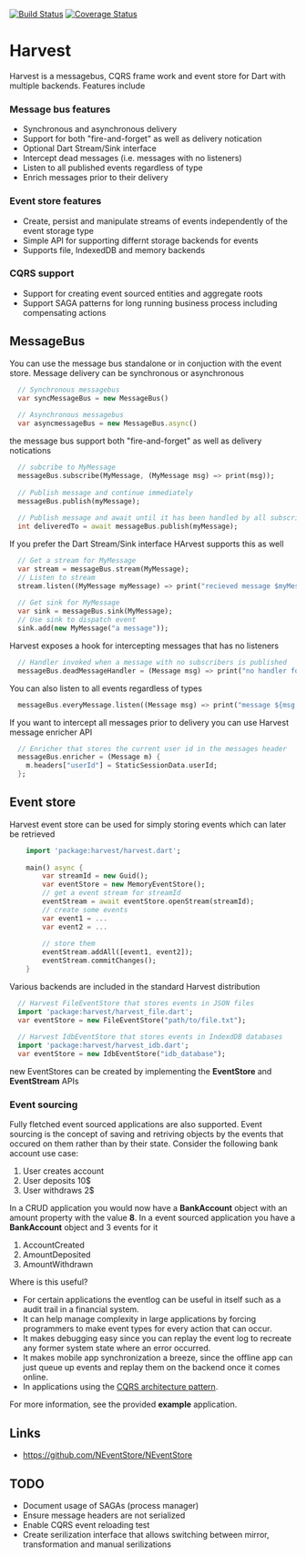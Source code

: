 [![Build Status](https://travis-ci.org/ltackmann/harvest.svg)](https://travis-ci.org/ltackmann/harvest)
[![Coverage Status](https://coveralls.io/repos/ltackmann/harvest/badge.svg)](https://coveralls.io/r/ltackmann/harvest)

# Harvest
Harvest is a messagebus, CQRS frame work and event store for Dart with multiple backends. Features include

### Message bus features
 * Synchronous and asynchronous delivery 
 * Support for both "fire-and-forget" as well as delivery notication 
 * Optional Dart Stream/Sink interface 
 * Intercept dead messages (i.e. messages with no listeners)
 * Listen to all published events regardless of type
 * Enrich messages prior to their delivery
### Event store features
 * Create, persist and manipulate streams of events independently of the event storage type
 * Simple API for supporting differnt storage backends for events
 * Supports file, IndexedDB and memory backends 
### CQRS support
 * Support for creating event sourced entities and aggregate roots
 * Support SAGA patterns for long running business process including compensating actions


## MessageBus
You can use the message bus standalone or in conjuction with the event store. Message delivery can be synchronous or asynchronous 

```dart
  // Synchronous messagebus
  var syncMessageBus = new MessageBus()
  
  // Asynchronous messagebus
  var asyncmessageBus = new MessageBus.async()
```

the message bus support  both "fire-and-forget" as well as delivery notications 
```dart
  // subcribe to MyMessage
  messageBus.subscribe(MyMessage, (MyMessage msg) => print(msg));
  
  // Publish message and continue immediately
  messageBus.publish(myMessage);
  
  // Publish message and await until it has been handled by all subscribers  
  int deliveredTo = await messageBus.publish(myMessage);
```

If you prefer the Dart Stream/Sink interface HArvest supports this as well
```dart
  // Get a stream for MyMessage
  var stream = messageBus.stream(MyMessage);
  // Listen to stream
  stream.listen((MyMessage myMessage) => print("recieved message $myMessage"));
  
  // Get sink for MyMessage
  var sink = messageBus.sink(MyMessage);
  // Use sink to dispatch event
  sink.add(new MyMessage("a message"));
```

Harvest exposes a hook for intercepting messages that has no listeners 
```dart
  // Handler invoked when a message with no subscribers is published
  messageBus.deadMessageHandler = (Message msg) => print("no handler for ${msg.runtimeType}");
```

You can also listen to all events regardless of types
```dart
  messageBus.everyMessage.listen((Message msg) => print("message ${msg.runtimeType} published");
```

If you want to intercept all messages prior to delivery you can use Harvest message enricher API
```dart
  // Enricher that stores the current user id in the messages header
  messageBus.enricher = (Message m) {
    m.headers["userId"] = StaticSessionData.userId;    
  };  
```        

## Event store
Harvest event store can be used for simply storing events which can later be retrieved 
```dart
	import 'package:harvest/harvest.dart';
	
	main() async {
		var streamId = new Guid();
		var eventStore = new MemoryEventStore();
		// get a event stream for streamId 
		eventStream = await eventStore.openStream(streamId);
		// create some events
		var event1 = ...
		var event2 = ...
		
		// store them
		eventStream.addAll([event1, event2]);
		eventStream.commitChanges();
	}	
```

Various backends are included in the standard Harvest distribution
```dart
  // Harvest FileEventStore that stores events in JSON files
  import 'package:harvest/harvest_file.dart';
  var eventStore = new FileEventStore("path/to/file.txt");
  
  // Harvest IdbEventStore that stores events in IndexdDB databases
  import 'package:harvest/harvest_idb.dart';
  var eventStore = new IdbEventStore("idb_database");
```

new EventStores can be created by implementing the **EventStore** and **EventStream** APIs

### Event sourcing
Fully fletched event sourced applications are also supported. Event sourcing is the concept of saving and retriving objects by the events 
that occured on them rather than by their state. Consider the following bank account use case:

1. User creates account
1. User deposits 10$
1. User withdraws 2$

In a CRUD application you would now have a **BankAccount** object with an amount property with the value **8**. In a event sourced application you 
have a **BankAccount** object and 3 events for it

1. AccountCreated
1. AmountDeposited
1. AmountWithdrawn

Where is this useful?

 * For certain applications the eventlog can be useful in itself such as a audit 
trail in a financial system. 
 * It can help manage complexity in large applications by forcing programmers to 
make event types for every action that can occur.
 * It makes debugging easy since you can replay the event log to recreate 
any former system state where an error occurred.  
 * It makes mobile app synchronization a breeze, since the offline app can just 
queue up events and replay them on the backend once it comes online. 
 * In applications using the [CQRS architecture pattern](http://msdn.microsoft.com/en-us/library/jj554200.aspx).

For more information, see the provided **example** application.

Links
-----
 * https://github.com/NEventStore/NEventStore
 
 TODO
-----
 * Document usage of SAGAs (process manager)
 * Ensure message headers are not serialized
 * Enable CQRS event reloading test
 * Create serilization interface that allows switching between mirror, transformation and manual serilizations 



